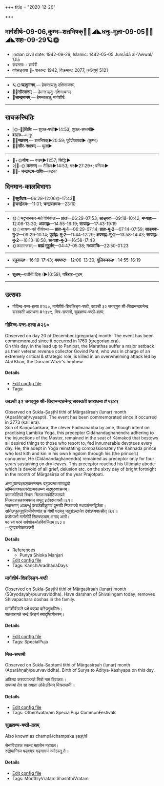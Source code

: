 +++
title = "2020-12-20"

+++
## मार्गशीर्षः-09-06,कुम्भः-शतभिषक्🌛🌌◢◣धनुः-मूला-09-05🌌🌞◢◣सहः-09-29🪐🌞
- Indian civil date: 1942-09-29, Islamic: 1442-05-05 Jumādā al-ʾAwwal/ʾŪlā
- संवत्सरः - शार्वरी
- वर्षसङ्ख्या 🌛- शकाब्दः 1942, विक्रमाब्दः 2077, कलियुगे 5121
___________________
- 🪐🌞**ऋतुमानम्** — हेमन्तऋतुः दक्षिणायनम्
- 🌌🌞**सौरमानम्** — हेमन्तऋतुः दक्षिणायनम्
- 🌛**चान्द्रमानम्** — हेमन्तऋतुः मार्गशीर्षः
___________________


## खचक्रस्थितिः
- |🌞-🌛|**तिथिः** — शुक्ल-षष्ठी►14:53; शुक्ल-सप्तमी►  
- **वासरः**—भानुः  
- 🌌🌛**नक्षत्रम्** — शतभिषक्►20:59; पूर्वप्रोष्ठपदा► (कुम्भः)  
- 🌌🌞**सौर-नक्षत्रम्** — मूला►  
___________________
- 🌛+🌞**योगः** — वज्रम्►11:57; सिद्धिः►  
- २|🌛-🌞|**करणम्** — तैतिलः►14:53; गरः►27:29*; वणिजः►  
- 🌌🌛- **चन्द्राष्टम-राशिः**—कटकः  


## दिनमान-कालविभागाः
- 🌅**सूर्योदयः**—06:29-12:06🌞️-17:43🌇  
- 🌛**चन्द्रोदयः**—11:01; **चन्द्रास्तमयः**—23:10  
___________________
- 🌞⚝भट्टभास्कर-मते वीर्यवन्तः— **प्रातः**—06:29-07:53; **साङ्गवः**—09:18-10:42; **मध्याह्नः**—12:06-13:30; **अपराह्णः**—14:55-16:19; **सायाह्नः**—17:43-19:19  
- 🌞⚝सायण-मते वीर्यवन्तः— **प्रातः-मु॰1**—06:29-07:14; **प्रातः-मु॰2**—07:14-07:59; **साङ्गवः-मु॰2**—09:29-10:14; **पूर्वाह्णः-मु॰2**—11:44-12:29; **अपराह्णः-मु॰2**—13:58-14:43; **सायाह्नः-मु॰2**—16:13-16:58; **सायाह्नः-मु॰3**—16:58-17:43  
- 🌞कालान्तरम्— **ब्राह्मं मुहूर्तम्**—04:47-05:38; **मध्यरात्रिः**—22:50-01:23  
___________________
- **राहुकालः**—16:19-17:43; **यमघण्टः**—12:06-13:30; **गुलिककालः**—14:55-16:19  
___________________
- **शूलम्**—प्रतीची दिक् (►10:59); **परिहारः**–गुडम्  
___________________

## उत्सवाः
- गोविन्द-पन्त-हत्या #२६०, मार्गशीर्ष-शिवलिङ्ग-षष्ठी, काञ्ची ३२ जगद्गुरु श्री-चिदानन्दघनेन्द्र सरस्वती आराधना #१३४९, मित्र-सप्तमी, सुब्रह्मण्य-षष्ठी-व्रतम्
### गोविन्द-पन्त-हत्या #२६०

Observed on day 20 of December (gregorian) month. The event has been commemorated since it occurred in 1760 (gregorian era).  
On this day, in the lead up to Panipat, the Marathas suffer a major setback as their veteran revenue collector Govind Pant, who was in charge of an extremely critical & strategic role, is killed in an overwhelming attack led by Atai Khan, the Durrani Wazir's nephew.

#### Details
- [Edit config file](https://github.com/jyotisham/adyatithi/tree/master/mahApuruSha/xatra-later/gregorian/day/12/20/govinda-panta-hatyA.toml)
- Tags: 


### काञ्ची ३२ जगद्गुरु श्री-चिदानन्दघनेन्द्र सरस्वती आराधना #१३४९

Observed on Śukla-Ṣaṣṭhī tithi of Mārgaśīrṣaḥ (lunar) month (Aparāhṇaḥ/vyaapti). The event has been commemorated since it occurred in 3773 (kali era).  
Son of Kaṇṇūśaṅkara, the clever Padmanābha by ame, though intent on practising Lambika Yoga, this preceptor Cidānandaghanendra adhering to the injunctions of the Master, remained in the seat of Kāmakoṭi that bestows all desired things to those who resort to, fed innumerable devotees every day. He, the adept in Yoga reinstating compassionately the Kannada prince who lost kith and kin in his own kingdom through his (the prince’s) conqueror, He (Cidānandaghanendra) remained as preceptor only for four years sustaining on dry leaves. This preceptor reached his Ultimate abode which is devoid of all grief, delusion etc. on the sixty day of bright fortnight in the month of Mārgaśīrṣa of the year Prajotpati.

अण्णु(कण्व)शङ्करनन्दनः पटुपद्मनाभसमाह्वयो  
लम्बिकापथतत्परोऽप्यवलम्ब्य सद्गुरुशासनम्।  
कामकोटिपदे स्थितः श्रितकामकोटिफलप्रदे  
नित्यदत्तसहस्रभक्तम् अभूद् इदंपदभागसौ॥६१॥  
सकरुणम् अपबन्धुं कन्नडेशीकुमारं पुनरपि निजराज्ये स्थापयंस्तद्विजेत्रा।  
अतिलघुतनुवृत्तिर्जीर्णपर्णात् स योगी पदमनु चतुरोऽब्दानेव देवोऽध्यवात्सीत्॥६२॥  
प्रजोत्पत्तौ मार्गशीर्षे सितषष्ठ्याम् अगाद् असौ।  
पदं स्वं परमं सर्वशोकमोहविवर्जितम्॥६३॥  
—पुण्यश्लोकमञ्जरी



#### Details
- References
  - Punya Shloka Manjari
- [Edit config file](https://github.com/jyotisham/adyatithi/tree/master/mahApuruSha/kAnchI-maTha/lunar_month/tithi/09/06/kAJcI%2032%20jagadguru%20zrI~cidAnandaghanEndra%20sarasvatI%20ArAdhanA.toml)
- Tags: KanchiAradhanaDays


### मार्गशीर्ष-शिवलिङ्ग-षष्ठी

Observed on Śukla-Ṣaṣṭhī tithi of Mārgaśīrṣaḥ (lunar) month (Sūryodayaḥ/puurvaviddha). Have darshan of Shivalingam today; removes Shivapachara doshas in the family.

मार्गशीर्षेऽमले पक्षे षष्ठ्यां वारेंऽशुमालिनः।  
शततारागते चन्द्रे लिङ्गं स्याद्दृष्टिगोचरम्।



#### Details
- [Edit config file](https://github.com/jyotisham/adyatithi/tree/master/general/lunar_month/tithi/09/06/mArgazIrSa-zivaliGga-SaSThI.toml)
- Tags: SpecialPuja


### मित्र-सप्तमी

Observed on Śukla-Saptamī tithi of Mārgaśīrṣaḥ (lunar) month (Aparāhṇaḥ/puurvaviddha). Birth of Surya to Aditya-Kashyapa on this day.

अदित्यां कश्यपाज्जज्ञे मित्रो नाम दिवाकरः।  
सप्तम्यां तेन सा ख्याता लोकेऽस्मिन् मित्रसप्तमी॥



#### Details
- [Edit config file](https://github.com/jyotisham/adyatithi/tree/master/general/lunar_month/tithi/09/07/mitra-saptamI.toml)
- Tags: OtherAvataram SpecialPuja CommonFestivals


### सुब्रह्मण्य-षष्ठी-व्रतम्

Also known as champā/champaka ṣaṣṭhī

सेनाविदारक स्कन्द महासेन महाबल।  
रुद्रोमाग्निज षड्वक्त्र गङ्गागर्भ नमोऽस्तु ते॥



#### Details
- [Edit config file](https://github.com/jyotisham/adyatithi/tree/master/devatA/kaumAra/description_only/subrahmaNya-SaSThI-vratam.toml)
- Tags: MonthlyVratam ShashthiVratam


